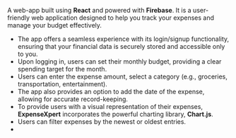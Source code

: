 A web-app built using <b>React</b> and powered with <b>Firebase</b>. It is a user-friendly web application designed to help you track your expenses and manage your budget effectively.

-  The app offers a seamless experience with its login/signup functionality, ensuring that your financial data is securely stored and accessible only to you.
-  Upon logging in, users can set their monthly budget, providing a clear spending target for the month.
-  Users can enter the expense amount, select a category (e.g., groceries, transportation, entertainment).
-  The app also provides an option to add the date of the expense, allowing for accurate record-keeping.
-  To provide users with a visual representation of their expenses, <b>ExpenseXpert</b> incorporates the powerful charting library, <b>Chart.js</b>.
-  Users can filter expenses by the newest or oldest entries.
-  
